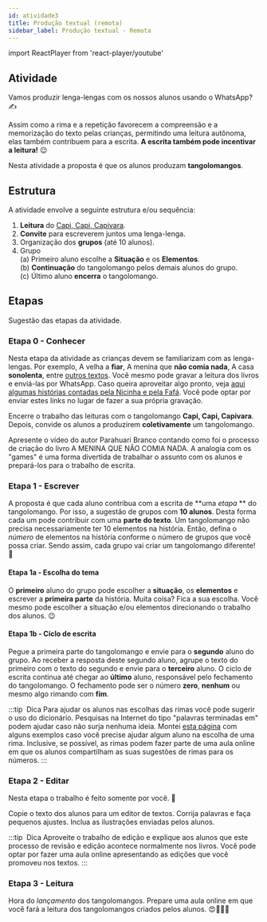 ```yaml
---
id: atividade3
title: Produção textual (remota)
sidebar_label: Produção textual - Remota
---
```

import ReactPlayer from 'react-player/youtube'

## Atividade
Vamos produzir lenga-lengas com os nossos alunos usando o WhatsApp? ✍️

Assim como a rima e a repetição favorecem a compreensão e a memorização do texto pelas crianças, permitindo uma leitura autônoma, elas também contribuem para a escrita. **A escrita também pode incentivar a leitura!** 😉

Nesta atividade a proposta é que os alunos produzam **tangolomangos**.

## Estrutura
A atividade envolve a seguinte estrutura e/ou sequência:

 1. **Leitura** do [Capi, Capi, Capivara](capivara).
 1. **Convite** para escreverem juntos uma lenga-lenga.
 1. Organização dos **grupos** (até 10 alunos).
 1. Grupo<br />
    (a) Primeiro aluno escolhe a **Situação** e os **Elementos**.<br />
    (b) **Continuação** do tangolomango pelos demais alunos do grupo.<br />
    (c) Último aluno **encerra** o tangolomango.<br />

## Etapas
Sugestão das etapas da atividade.

### Etapa 0 - Conhecer
Nesta etapa da atividade as crianças devem se familiarizam com as lenga-lengas. Por exemplo, A velha a **fiar**, A menina que **não comia nada**, A casa **sonolenta**, entre [outros textos](atividade1#livros). Você mesmo pode gravar a leitura dos livros e enviá-las por WhatsApp. Caso queira aproveitar algo pronto, veja [aqui algumas histórias contadas pela Nicinha e pela Fafá](atividade1#videos). Você pode optar por enviar estes links no lugar de fazer a sua própria gravação. 

Encerre o trabalho das leituras com o tangolomango **Capi, Capi, Capivara**. Depois, convide os alunos a produzirem **coletivamente** um tangolomango. 

Apresente o vídeo do autor Parahuari Branco contando como foi o processo de criação do livro A MENINA QUE NÃO COMIA NADA. A analogia com os "games" é uma forma divertida de trabalhar o assunto com os alunos e prepará-los para o trabalho de escrita.

<center>
<ReactPlayer url='https://youtu.be/f3pJfdS-I1Y' controls={true} width='100%' />
</center>

### Etapa 1 - Escrever
A proposta é que cada aluno contribua com a escrita de **uma *etapa* ** do tangolomango. Por isso,  a sugestão de grupos com **10 alunos**. Desta forma cada um pode contribuir com uma **parte do texto**. Um tangolomango não precisa necessariamente ter 10 elementos na história. Então, defina o *número* de elementos na história conforme o número de grupos que você possa criar. Sendo assim, cada grupo vai criar um tangolomango diferente! 🥰

#### Etapa 1a - Escolha do tema
O **primeiro** aluno do grupo pode escolher a **situação**, os **elementos** e escrever a **primeira parte** da história. Muita coisa? Fica a sua escolha. Você mesmo pode escolher a situação e/ou elementos direcionando o trabalho dos alunos. 😉

#### Etapa 1b - Ciclo de escrita
Pegue a primeira parte do tangolomango e envie para o **segundo** aluno do grupo. Ao receber a resposta deste segundo aluno, agrupe o texto do primeiro com o texto do segundo e envie para o **terceiro** aluno. O ciclo de escrita continua até chegar ao **último** aluno, responsável pelo fechamento do tangolomango. O fechamento pode ser o número **zero**, **nenhum** ou mesmo algo rimando com **fim**.

:::tip &nbsp;Dica
Para ajudar os alunos nas escolhas das rimas você pode sugerir o uso do dicionário. Pesquisas na Internet do tipo "palavras terminadas em" podem ajudar caso não surja nenhuma ideia. Montei [esta página](rimas) com alguns exemplos caso você precise ajudar algum aluno na escolha de uma rima. Inclusive, se possível, as rimas podem fazer parte de uma aula online em que os alunos compartilham as suas sugestões de rimas para os números.
:::

### Etapa 2 - Editar
Nesta etapa o trabalho é feito somente por você. 👊

Copie o texto dos alunos para um editor de textos. Corrija palavras e faça pequenos ajustes. Inclua as ilustrações enviadas pelos alunos.

:::tip &nbsp;Dica
Aproveite o trabalho de edição e explique aos alunos que este processo de revisão e edição acontece normalmente nos livros. Você pode optar por fazer uma aula online apresentando as edições que você promoveu nos textos.
:::

### Etapa 3 - Leitura 
Hora do *lançamento* dos tangolomangos. Prepare uma aula online em que você fará a leitura dos tangolomangos criados pelos alunos. 😍👏👏👏

